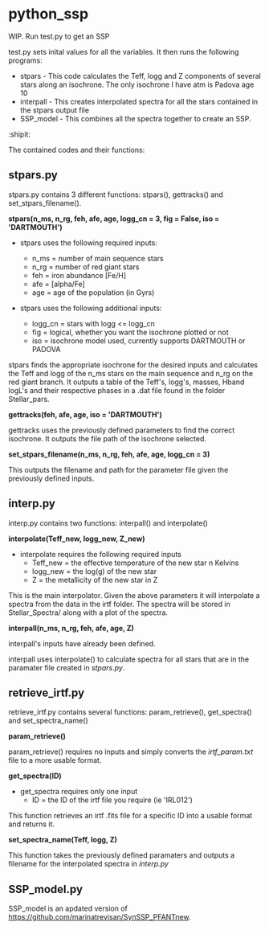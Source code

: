 # python_ssp
WIP. Run test.py to get an SSP


test.py sets inital values for all the variables. It then runs the following programs:
  - stpars - This code calculates the Teff, logg and Z components of several stars along an isochrone. The only isochrone I have atm is Padova age 10
  - interpall - This creates interpolated spectra for all the stars contained in the stpars output file
  - SSP_model - This combines all the spectra together to create an SSP.

:shipit:

The contained codes and their functions:

## stpars.py

stpars.py contains 3 different functions: stpars(), gettracks() and set_stpars_filename().

**stpars(n_ms, n_rg, feh, afe, age, logg_cn = 3, fig = False, iso = 'DARTMOUTH')**
  - stpars uses the following required inputs:
    - n_ms = number of main sequence stars
    - n_rg = number of red giant stars
    - feh = iron abundance [Fe/H]
    - afe = [alpha/Fe]
    - age = age of the population (in Gyrs)
    
  - stpars uses the following additional inputs:
    - logg_cn = stars with logg <= logg_cn
    - fig = logical, whether you want the isochrone plotted or not
    - iso = isochrone model used, currently supports DARTMOUTH or PADOVA

stpars finds the appropriate isochrone for the desired inputs and calculates the Teff and logg of the n_ms stars on the main sequence and n_rg on the red giant branch. It outputs a table of the Teff's, logg's, masses, Hband logL's and their respective phases in a .dat file found in the folder Stellar_pars.

**gettracks(feh, afe, age, iso = 'DARTMOUTH')**

gettracks uses the previously defined parameters to find the correct isochrone. It outputs the file path of the isochrone selected.

**set_stpars_filename(n_ms, n_rg, feh, afe, age, logg_cn = 3)**

This outputs the filename and path for the parameter file given the previously defined inputs.


## interp.py

interp.py contains two functions: interpall() and interpolate()

**interpolate(Teff_new, logg_new, Z_new)**
  - interpolate requires the following required inputs
      - Teff_new = the effective temperature of the new star n Kelvins
      - logg_new = the log(g) of the new star
      - Z = the metallicity of the new star in Z
  
This is the main interpolator. Given the above parameters it will interpolate a spectra from the data in the irtf folder. The spectra will be stored in Stellar_Spectra/ along with a plot of the spectra.
  
**interpall(n_ms, n_rg, feh, afe, age, Z)**

interpall's inputs have already been defined.

interpall uses interpolate() to calculate spectra for all stars that are in the paramater file created in _stpars.py_.

## retrieve_irtf.py

retrieve_irtf.py contains several functions: param_retrieve(), get_spectra() and set_spectra_name()

**param_retrieve()**

param_retrieve() requires no inputs and simply converts the _irtf_param.txt_ file to a more usable format.

**get_spectra(ID)**

  - get_spectra requires only one input
    - ID = the ID of the irtf file you require (ie 'IRL012')

This function retrieves an irtf .fits file for a specific ID into a usable format and returns it.

**set_spectra_name(Teff, logg, Z)**

This function takes the previously defined paramaters and outputs a filename for the interpolated spectra in _interp.py_

## SSP_model.py

SSP_model is an apdated version of https://github.com/marinatrevisan/SynSSP_PFANTnew.
